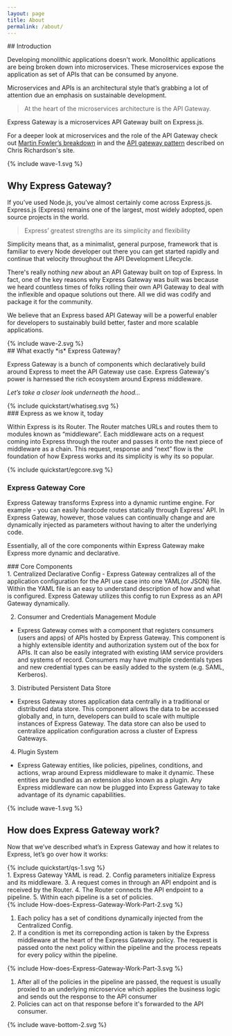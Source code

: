 ```yaml
---
layout: page
title: About
permalink: /about/
---
```


<section class="page-section-normal">
<div class="wrapper-flex">
<div class="wrapper">
<div class="flex-column" markdown="1">
## Introduction

Developing monolithic applications doesn't work. Monolithic applications are being broken down into microservices. These microservices expose the application as set of APIs that can be consumed by anyone.

Microservices and APIs is an architectural style that’s grabbing a lot of attention due an emphasis on sustainable development.

> At the heart of the microservices architecture is the API Gateway.

Express Gateway is a microservices API Gateway built on Express.js.

For a deeper look at microservices and the role of the API Gateway check out [Martin Fowler’s breakdown](https://martinfowler.com/articles/serverless.html) in and the [API gateway pattern](http://microservices.io/patterns/apigateway.html) described on Chris Richardson's site.
</div>
</div>
</div>
</section>
<div class="svg-fix wave-1">{% include wave-1.svg %}</div>
<section class="page-section-blue">
<div class="wrapper-flex">
<div class="wrapper">
<div class="flex-column" markdown="1">

## Why Express Gateway?

If you’ve used Node.js, you’ve almost certainly come across Express.js.  Express.js (Express) remains one of the largest, most widely adopted, open source projects in the world.

> Express’ greatest strengths are its simplicity and flexibility

Simplicity means that, as a minimalist, general purpose, framework that is familiar to every Node developer out there you can get started rapidly and continue that velocity throughout the API Development Lifecycle.

There's really nothing _new_ about an API Gateway built on top of Express.  In fact, one of the key reasons why Express Gateway was built was because we heard countless times of folks rolling their own API Gateway to deal with the inflexible and opaque solutions out there. All we did was codify and package it for the community.

We believe that an Express based API Gateway will be a powerful enabler for developers to sustainably build better, faster and more scalable applications.
</div>
</div>
</div>
</section>
<div class="svg-fix wave-2">{% include wave-2.svg %}</div>

<section class="page-section-white">
<div class="wrapper-flex">
<div class="wrapper">
<div class="flex-column" markdown="1">
## What exactly *is* Express Gateway?

Express Gateway is a bunch of components which declaratively build around Express to meet the API Gateway use case. Express Gateway's power is harnessed the rich ecosystem around Express middleware.

*Let’s take a closer look underneath the hood...*

</div>
</div>
</div>

<div class="wrapper border-top-blue flex-row flex-center whatiseg with-graphics with-graphics" markdown="1">
<div class="svg-fix svg-about-1 svg-diagram">{% include quickstart/whatiseg.svg %}</div>
<div class="flex-column" markdown="1">
### Express as we know it, today

Within Express is its Router. The Router matches URLs and routes them to modules known as “middleware”.  Each middleware acts on a request coming into Express through the router and passes it onto the next piece of middleware as a chain.  This request, response and “next” flow is the foundation of how Express works and its simplicity is why its so popular.
</div>
</div>
<div class="wrapper border-top-blue flex-row flex-row-reverse with-graphics" markdown="1">

<div class="svg-fix svg-about-2 svg-diagram">{% include quickstart/egcore.svg %}</div>
<div class="wrapper" markdown="1">

### Express Gateway Core
Express Gateway transforms Express into a dynamic runtime engine.  For example - you can easily hardcode routes statically through Express’ API. In Express Gateway, however, those values can continually change and are dynamically injected as parameters without having to alter the underlying code.

Essentially, all of the core components within Express Gateway make Express more dynamic and declarative.
</div>
</div>
<div class="wrapper border-top-blue" markdown="1">
### Core Components

<div class="wrapper-flex">
<div class="wrapper">
<div class="flex-column shape-style full-width" markdown="1">
1. <span class="li-main">Centralized Declarative Config</span>
  - Express Gateway centralizes all of the application configuration for the API use case into one YAML(or JSON) file.  Within the YAML file is an easy to understand description of how and what is configured. Express Gateway utilizes this config to run Express as an API Gateway dynamically.   

2. <span class="li-main">Consumer and Credentials Management Module</span>
  - Express Gateway comes with a component that registers consumers (users and apps) of APIs hosted by Express Gateway. This component is a highly extensible identity and authorization system out of the box for APIs. It can also be easily integrated with existing IAM service providers and systems of record. Consumers may have multiple credentials types and new credential types can be easily added to the system (e.g. SAML, Kerberos).

3. <span class="li-main">Distributed Persistent Data Store</span>
  - Express Gateway stores application data centrally in a traditional or distributed data store. This component allows the data to be accessed globally and, in turn, developers can build to scale with multiple instances of Express Gateway. The data store can also be used to centralize application configuration across a cluster of Express Gateways.

4. <span class="li-main">Plugin System</span>
  - Express Gateway entities, like policies, pipelines, conditions, and  actions, wrap around Express middleware to make it dynamic.  These entities are bundled as an extension also known as a plugin. Any Express middleware can now be plugged into Express Gateway to take advantage of its dynamic capabilities.
</div>
</div>
</div>
</div>
</section>

<div class="svg-fix wave-1">{% include wave-1.svg %}</div>
<section class="page-section-blue">
<div class="wrapper">
<div class="flex-column infographics" markdown="1">

## How does Express Gateway work?
Now that we’ve described what’s in Express Gateway and how it relates to Express, let’s go over how it works:
<div class="wrapper flex-row with-graphics" markdown="1">
<div class="svg-fix svg-about-3 svg-diagram">{% include quickstart/qs-1.svg %}</div>
1. Express Gateway YAML is read.
2. Config parameters initialize Express and its middleware.
3. A request comes in through an API endpoint and is received by the Router.
4. The Router connects the API endpoint to a pipeline.
5. Within each pipeline is a set of policies.
</div>
<div class="wrapper flex-row with-graphics" markdown="1">

<div class="svg-fix svg-about-4 svg-diagram">{% include How-does-Express-Gateway-Work-Part-2.svg %}</div>

1. Each policy has a set of conditions dynamically injected from the Centralized Config.
2. If a condition is met its correponding action is taken by the Express middleware at the heart of the Express Gateway policy. The request is passed onto the next policy within the pipeline and the process repeats for every policy within the pipeline.
</div>
<div class="wrapper flex-row with-graphics" markdown="1">

<div class="svg-fix svg-about-5 svg-diagram">{% include How-does-Express-Gateway-Work-Part-3.svg %}</div>

1. After all of the policies in the pipeline are passed, the request is usually proxied to an underlying microservice which applies the business logic and sends out the response to the API consumer
2. Policies can act on that response before it's forwarded to the API consumer.
</div>
</div>
</div>
<div class="svg-fix wave-bottom">{% include wave-bottom-2.svg %}</div>

</section>
